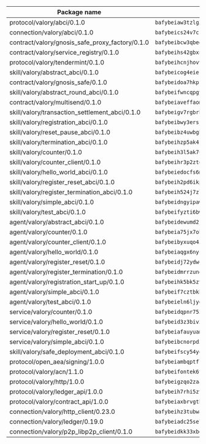 | Package name                                                  | Package hash                                                  |
| ------------------------------------------------------------- | ------------------------------------------------------------- |
| protocol/valory/abci/0.1.0                                    | `bafybeiaw3tzlg3rkvnn5fcufblktmfwngmxugn4yo7pyjp76zz6aqtqcay` |
| connection/valory/abci/0.1.0                                  | `bafybeics24v7csn2xwyrkdgthrzdbuqutssx3mn572z2tavyr33banqz6u` |
| contract/valory/gnosis_safe_proxy_factory/0.1.0               | `bafybeibcw3qbegmizo432nqi66hddcvt4ww3uq4jdkoqczyafofwichzgm` |
| contract/valory/service_registry/0.1.0                        | `bafybeihs42gbxnncxyh5wygbfgz3ulkjzojse4wznylzczt5neksba7tfq` |
| protocol/valory/tendermint/0.1.0                              | `bafybeihcnjhovvyyfbkuw5sjyfx2lfd4soeocfqzxz54g67333m6nk5gxq` |
| skill/valory/abstract_abci/0.1.0                              | `bafybeicog4eierjad4f542ubhe3ez7sxgrsna7t2e5pci2hncpq5vckw4e` |
| contract/valory/gnosis_safe/0.1.0                             | `bafybeidoa7hkpzpnjswns2jq6tlisbzinzpkdqtqd6gbpyxiytt3mnszpm` |
| skill/valory/abstract_round_abci/0.1.0                        | `bafybeifwncqpgye7l5o3wrzzrfsetm34tabun45kslljhpkdfursr6umkq` |
| contract/valory/multisend/0.1.0                               | `bafybeiaveffaomsnmsc5hx62o77u7ilma6eipox7m5lrwa56737ektva3i` |
| skill/valory/transaction_settlement_abci/0.1.0                | `bafybeigv7rgbrboe3nbkxboio4yqxrmp64dbrlujmb3pnvzeaykq2yptpa` |
| skill/valory/registration_abci/0.1.0                          | `bafybeibwy3ersj4hlinzxlbetbbdlooipq5dwtf7qezxcbfdarx3lnr5ku` |
| skill/valory/reset_pause_abci/0.1.0                           | `bafybeibz4uwbgbdzrwizfv7vgzrkf3xzvkhy5ghunliq6ttzbjubxcg5de` |
| skill/valory/termination_abci/0.1.0                           | `bafybeihzp5ak4sswapytwe2jodllnqrz5wompvq7bxoc64uwsdtqgnrkhi` |
| skill/valory/counter/0.1.0                                    | `bafybeih3l5ak7ubujkf45sqavil2vbtjtxe7eh5urqawer2nj3avir7qva` |
| skill/valory/counter_client/0.1.0                             | `bafybeihr3p2ztqpbgzuo4xi7gwq4hjcc3khibirritnxkajaugshlzxjke` |
| skill/valory/hello_world_abci/0.1.0                           | `bafybeiedocfs6mkcnsvog5oc4732gkwjbovl3vylf7gl46gzxrp5w6xoiu` |
| skill/valory/register_reset_abci/0.1.0                        | `bafybeih2pd6ikpmfpicizzrwo73iz5r7obsjxkq5irbib2j2giz7ovusqq` |
| skill/valory/register_termination_abci/0.1.0                  | `bafybeih524j7zlo2g52p6i7zvetwnm4zxvluunfrfil563ka7uencypxiu` |
| skill/valory/simple_abci/0.1.0                                | `bafybeidngyipawpxe7mszvdplfrzio3mp7u2jbho422k2wqtjxuwbesjda` |
| skill/valory/test_abci/0.1.0                                  | `bafybeifyzti6bwyari4xoexvoryqtp2fpjq5uglsvw5vp64ytujoejiia4` |
| agent/valory/abstract_abci/0.1.0                              | `bafybeidewumd2jucnsvchnjnfdfe5eex4iig4pv3iqxwrczxdxkfouk3w4` |
| agent/valory/counter/0.1.0                                    | `bafybeia75jx7obyoxx3cs7on4lxmdq6l7uw6vuya2j3ugjvj377t2n7yey` |
| agent/valory/counter_client/0.1.0                             | `bafybeibyxuqo4itomksd6wvr3loblr2ba4jxa4x3wvtgr3rofpl5xueaaa` |
| agent/valory/hello_world/0.1.0                                | `bafybeiaqgx6nyccvymjlq4zjqydvk2s2wz74xdaj6huktx6oi5k5lp6coy` |
| agent/valory/register_reset/0.1.0                             | `bafybeidj72ydw4ki3njwatinbvepgeeuc3lh3z5gaqxj2sxabw5kiw5c34` |
| agent/valory/register_termination/0.1.0                       | `bafybeidmrrzune6p4mn2fdax4ggqr4trwzmgrmv7sjxd22gq3mf4g4ucpi` |
| agent/valory/registration_start_up/0.1.0                      | `bafybeihk5bk5zvwi2aeyf3b4cr6fbbvw7l6eqesrztnjsc62mue7lempge` |
| agent/valory/simple_abci/0.1.0                                | `bafybeif7cztbkh7n3ekcxu2bozo7zwanjqcko3dkciqis5bwlc5dbuhoqi` |
| agent/valory/test_abci/0.1.0                                  | `bafybeieln6ljydcdrzr4ltfrexfcpcpewixi2zqloidkqvfvaftmciigcy` |
| service/valory/counter/0.1.0                                  | `bafybeidqpnr7536niha4qniqbadmzov6plvoailxeb77td6bdbh5abqzia` |
| service/valory/hello_world/0.1.0                              | `bafybeid3z3biv5b6epnoxa4llegntbgub2eatyxq7mrz4vva7hn6d3zauy` |
| service/valory/register_reset/0.1.0                           | `bafybeiafauyuamrhrtrpgpd4hoflxsgh22bnzmzwm4d2xmezk7bpsw4fse` |
| service/valory/simple_abci/0.1.0                              | `bafybeibcnorpd5nb7phens67vobosyfllils2gffiumnhp3efzpuhhh2gi` |
| skill/valory/safe_deployment_abci/0.1.0                       | `bafybeifscy54yqfvsnnajhvmcucul3ugdxbmr75g3d56n2p426wvxzgkoi` |
| protocol/open_aea/signing/1.0.0                               | `bafybeiambqptflge33eemdhis2whik67hjplfnqwieoa6wblzlaf7vuo44` |
| protocol/valory/acn/1.1.0                                     | `bafybeifontek6tvaecatoauiule3j3id6xoktpjubvuqi3h2jkzqg7zh7a` |
| protocol/valory/http/1.0.0                                    | `bafybeigzqo2zaakcjtzzsm6dh4x73v72xg6ctk6muyp5uq5ueb7y34fbxy` |
| protocol/valory/ledger_api/1.0.0                              | `bafybeih7rhi5zvfvwakx5ifgxsz2cfipeecsh7bm3gnudjxtvhrygpcftq` |
| protocol/valory/contract_api/1.0.0                            | `bafybeiaxbrvgtbdrh4lslskuxyp4awyr4whcx3nqq5yrr6vimzsxg5dy64` |
| connection/valory/http_client/0.23.0                          | `bafybeihz3tubwado7j3wlivndzzuj3c6fdsp4ra5r3nqixn3ufawzo3wii` |
| connection/valory/ledger/0.19.0                               | `bafybeiadc25se7dgnn4mufztwpzdono4xsfs45qknzdqyi3gckn6ccuv44` |
| connection/valory/p2p_libp2p_client/0.1.0                     | `bafybeidkk33xbga54szmitk6uwsi3ef56hbbdbuasltqtiyki34hgfpnxa` |
